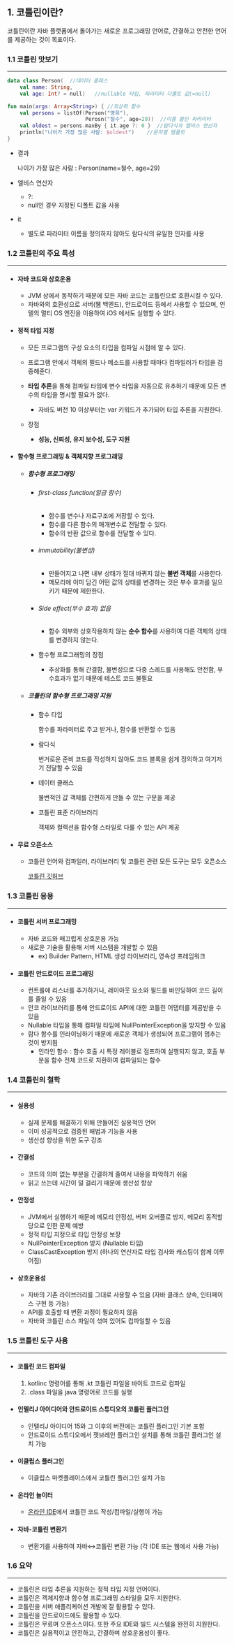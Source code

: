 ## 1. 코틀린이란?

코틀린이란 자바 플랫폼에서 돌아가는 새로운 프로그래밍 언어로, 간결하고 안전한 언어를 제공하는 것이 목표이다.



### 1.1 코틀린 맛보기

---

```kotlin
data class Person(	//데이터 클래스
    val name: String,
    val age: Int? = null)	//nullable 타입, 파라미터 디폴트 값(=null)

fun main(args: Array<String>) {	//최상위 함수
    val persons = listOf(Person("영희"),
                      	 Perosn("철수", age=29))	//이름 붙인 파라미터
    val oldest = persons.maxBy { it.age ?: 0 }	//람다식과 엘비스 연산자
    println("나이가 가장 많은 사람: $oldest")	//문자열 템플릿
}
```

- 결과

  나이가 가장 많은 사람 : Person(name=철수, age=29)

- 엘비스 연산자

  - ?:
  - null인 경우 지정된 디폴트 값을 사용

- it

  - 별도로 파라미터 이름을 정의하지 않아도 람다식의 유일한 인자를 사용



### 1.2 코틀린의 주요 특성

---

- #### 자바 코드와 상호운용

  - JVM 상에서 동작하기 때문에 모든 자바 코드는 코틀린으로 호환시킬 수 있다.
  - 자바와의 호환성으로 서버(웹 백엔드), 안드로이드 등에서 사용할 수 있으며, 인텔의 멀티 OS 엔진을 이용하여 iOS 에서도 실행할 수 있다.

  

- #### 정적 타입 지정

  - 모든 프로그램의 구성 요소의 타입을 컴파일 시점에 알 수 있다.

  - 프로그램 안에서 객체의 필드나 메소드를 사용할 때마다 컴파일러가 타입을 검증해준다.

  - **타입 추론**을 통해 컴파일 타임에 변수 타입을 자동으로 유추하기 때문에 모든 변수의 타입을 명시할 필요가 없다.
    
    - 자바도 버전 10 이상부터는 var 키워드가 추가되어 타입 추론을 지원한다.
    
  - 장점
  
    - **성능, 신뢰성, 유지 보수성, 도구 지원**

    

- #### 함수형 프로그래밍 & 객체지향 프로그래밍

  - ##### 함수형 프로그래밍

    - ###### first-class function(일급 함수)

      - 함수를 변수나 자료구조에 저장할 수 있다.
      - 함수를 다른 함수의 매개변수로 전달할 수 있다.
      - 함수의 반환 값으로 함수를 전달할 수 있다.

    - ###### immutability(불변성)

      - 만들어지고 나면 내부 상태가 절대 바뀌지 않는 **불변 객체**를 사용한다.
      - 메모리에 이미 담긴 어떤 값의 상태를 변경하는 것은 부수 효과를 일으키기 때문에 제한한다.

    - ###### Side effect(부수 효과) 없음

      - 함수 외부와 상호작용하지 않는 **순수 함수**를 사용하여 다른 객체의 상태를 변경하지 않는다.
      
    - 함수형 프로그래밍의 장점
    
      - 추상화를 통해 간결함, 불변성으로 다중 스레드를 사용해도 안전함, 부수효과가 없기 때문에 테스트 코드 불필요
    
  - ##### 코틀린의 함수형 프로그래밍 지원

    - 함수 타입

      함수를 파라미터로 주고 받거나, 함수를 반환할 수 있음

    - 람다식

      번거로운 준비 코드를 작성하지 않아도 코드 블록을 쉽게 정의하고 여기저기 전달할 수 있음

    - 데이터 클래스

      불변적인 값 객체를 간편하게 만들 수 있는 구문을 제공

    - 코틀린 표준 라이브러리

      객체와 컬렉션을 함수형 스타일로 다룰 수 있는 API 제공

  

- #### 무료 오픈소스

  - 코틀린 언어와 컴파일러, 라이브러리 및 코틀린 관련 모든 도구는 모두 오픈소스

    [코틀린 깃허브](https://github.com/jetbrains/kotlin)



### 1.3 코틀린 응용

---

- #### 코틀린 서버 프로그래밍

  - 자바 코드와 매끄럽게 상호운용 가능
  - 새로운 기술을 활용해 서버 시스템을 개발할 수 있음
    - ex) Builder Pattern, HTML 생성 라이브러리, 영속성 프레임워크



- #### 코틀린 안드로이드 프로그래밍

  - 컨트롤에 리스너를 추가하거나, 레이아웃 요소와 필드를 바인딩하여 코드 길이를 줄일 수 있음
  - 안코 라이브러리를 통해 안드로이드 API에 대한 코틀린 어댑터를 제공받을 수 있음
  - Nullable 타입을 통해 컴파일 타임에 NullPointerException을 방지할 수 있음
  - 람다 함수를 인라이닝하기 때문에 새로운 객체가 생성되어 프로그램이 멈추는 것이 방지됨
    - 인라인 함수 : 함수 호출 시 특정 레이블로 점프하여 실행되지 않고, 호출 부분을 함수 전체 코드로 치환하여 컴파일되는 함수



### 1.4 코틀린의 철학

---

- #### 실용성

  - 실제 문제를 해결하기 위해 만들어진 실용적인 언어
  - 이미 성공적으로 검증된 해법과 기능을 사용
  - 생산성 향상을 위한 도구 강조

  

- #### 간결성

  - 코드의 의미 없는 부분을 간결하게 줄여서 내용을 파악하기 쉬움
  - 읽고 쓰는데 시간이 덜 걸리기 때문에 생산성 향상



- #### 안정성

  - JVM에서 실행하기 때문에 메모리 안정성, 버퍼 오버플로 방지, 메모리 동적할당으로 인한 문제 예방
  - 정적 타입 지정으로 타입 안정성 보장 
  - NullPointerException 방지 (Nullable 타입)
  - ClassCastException 방지 (하나의 연산자로 타입 검사와 캐스팅이 함께 이루어짐)



- #### 상호운용성

  - 자바의 기존 라이브러리를 그대로 사용할 수 있음 (자바 클래스 상속, 인터페이스 구현 등 가능)
  - API를 호출할 때 변환 과정이 필요하지 않음
  - 자바와 코틀린 소스 파일이 섞여 있어도 컴파일할 수 있음



### 1.5 코틀린 도구 사용

---

- #### 코틀린 코드 컴파일

  1. kotlinc 명령어를 통해 .kt 코틀린 파일을 바이트 코드로 컴파일
  2.  .class 파일을 java 명령어로 코드를 실행



- #### 인텔리J 아이디어와 안드로이드 스튜디오의 코틀린 플러그인

  - 인텔리J 아이디어 15와 그 이후의 버전에는 코틀린 플러그인 기본 포함
  - 안드로이드 스튜디오에서 젯브레인 플러그인 설치를 통해 코틀린 플러그인 설치 가능



- #### 이클립스 플러그인

  - 이클립스 마켓플레이스에서 코틀린 플러그인 설치 가능



- #### 온라인 놀이터

  - [온라인 IDE](http://try.kotl.in/)에서 코틀린 코드 작성/컴파일/실행이 가능



- #### 자바-코틀린 변환기

  - 변환기를 사용하여 자바↔코틀린 변환 가능 (각 IDE 또는 웹에서 사용 가능)



### 1.6 요약

---

- 코틀린은 타입 추론을 지원하는 정적 타입 지정 언어이다.
- 코틀린은 객체지향과 함수형 프로그래밍 스타일을 모두 지원한다.
- 코틀린을 서버 애플리케이션 개발에 잘 활용할 수 있다.
- 코틀린을 안드로이드에도 활용할 수 있다.
- 코틀린은 무료며 오픈소스이다. 또한 주요 IDE와 빌드 시스템을 완전히 지원한다.
- 코틀린은 실용적이고 안전하고, 간결하며 상호운용성이 좋다.
